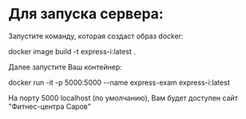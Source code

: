 # Для запуска сервера:

Запустите команду, которая создаст образ docker:

docker image build -t express-i:latest .

Далее запустите Ваш контейнер:

docker run -it -p 5000:5000 --name express-exam express-i:latest

На порту 5000 localhost (по умолчанию), Вам будет доступен сайт "Фитнес-центра Саров"
